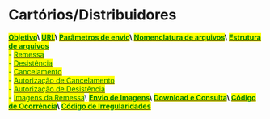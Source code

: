 # Cartórios/Distribuidores

[<mark style="color:green;">**Objetivo**</mark>](objetivo.md)<mark style="color:green;">****</mark>\ <mark style="color:green;">****</mark>[<mark style="color:green;">**URL**</mark>](../convenios/url.md)<mark style="color:green;">****</mark>\ <mark style="color:green;">****</mark>[<mark style="color:green;">**Parâmetros de envio**</mark>](../convenios/parametros-de-envio.md)<mark style="color:green;">****</mark>\ <mark style="color:green;">****</mark>[<mark style="color:green;">**Nomenclatura de arquivos**</mark>](../convenios/nomenclatura-de-arquivos.md)<mark style="color:green;">****</mark>\ <mark style="color:green;">****</mark>[<mark style="color:green;">**Estrutura de arquivos**</mark>](../convenios/estrutura-de-arquivos/)\
<mark style="color:green;">-</mark> [<mark style="color:green;">Remessa</mark>](../convenios/estrutura-de-arquivos/remessa.md)\
<mark style="color:green;">-</mark> [<mark style="color:green;">Desistência</mark>](../convenios/estrutura-de-arquivos/desistencia.md)\
<mark style="color:green;">-</mark> [<mark style="color:green;">Cancelamento</mark>](../convenios/estrutura-de-arquivos/cancelamento.md)\
<mark style="color:green;">-</mark> [<mark style="color:green;">Autorização de Cancelamento</mark>](../convenios/estrutura-de-arquivos/autorizacao-de-cancelamento.md)\
<mark style="color:green;">-</mark> [<mark style="color:green;">Autorização de Desistência</mark>](../convenios/estrutura-de-arquivos/autorizacao-de-desistencia.md)\
<mark style="color:green;">-</mark> [<mark style="color:green;">Imagens da Remessa</mark>](../convenios/estrutura-de-arquivos/imagens-da-remessa.md)<mark style="color:green;"></mark>\ <mark style="color:green;"></mark>[<mark style="color:green;">**Envio de Imagens**</mark>](../convenios/envio-de-imagens.md)<mark style="color:green;">****</mark>\ <mark style="color:green;">****</mark>[<mark style="color:green;">**Download e Consulta**</mark>](../convenios/download-e-consulta.md)<mark style="color:green;">****</mark>\ <mark style="color:green;">****</mark>[<mark style="color:green;">**Código de Ocorrência**</mark>](../convenios/codigos-de-ocorrencia.md)<mark style="color:green;">****</mark>\ <mark style="color:green;">****</mark>[<mark style="color:green;">**Código de Irregularidades**</mark>](../convenios/codigos-de-irregularidades.md)
